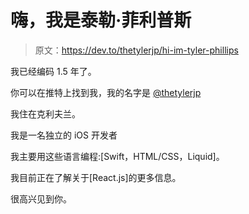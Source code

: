# 嗨，我是泰勒·菲利普斯

> 原文：<https://dev.to/thetylerjp/hi-im-tyler-phillips>

我已经编码 1.5 年了。

你可以在推特上找到我，我的名字是 [@thetylerjp](https://twitter.com/thetylerjp)

我住在克利夫兰。

我是一名独立的 iOS 开发者

我主要用这些语言编程:[Swift，HTML/CSS，Liquid]。

我目前正在了解关于[React.js]的更多信息。

很高兴见到你。